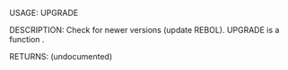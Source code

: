 USAGE:
     UPGRADE  

DESCRIPTION:
     Check for newer versions (update REBOL).
     UPGRADE is a function .

RETURNS:
    (undocumented)
